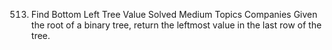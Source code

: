 513. Find Bottom Left Tree Value
Solved
Medium
Topics
Companies
Given the root of a binary tree, return the leftmost value in the last row of the tree.
